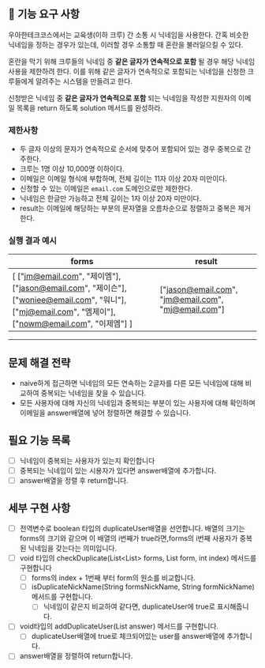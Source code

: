 ## 🚀 기능 요구 사항

우아한테크코스에서는 교육생(이하 크루) 간 소통 시 닉네임을 사용한다. 간혹 비슷한 닉네임을 정하는 경우가 있는데, 이러할 경우 소통할 때 혼란을 불러일으킬 수 있다.

혼란을 막기 위해 크루들의 닉네임 중 **같은 글자가 연속적으로 포함** 될 경우 해당 닉네임 사용을 제한하려 한다. 이를 위해 같은 글자가 연속적으로 포함되는 닉네임을 신청한 크루들에게 알려주는 시스템을 만들려고
한다.

신청받은 닉네임 중 **같은 글자가 연속적으로 포함** 되는 닉네임을 작성한 지원자의 이메일 목록을 return 하도록 solution 메서드를 완성하라.

### 제한사항

- 두 글자 이상의 문자가 연속적으로 순서에 맞추어 포함되어 있는 경우 중복으로 간주한다.
- 크루는 1명 이상 10,000명 이하이다.
- 이메일은 이메일 형식에 부합하며, 전체 길이는 11자 이상 20자 미만이다.
- 신청할 수 있는 이메일은 `email.com` 도메인으로만 제한한다.
- 닉네임은 한글만 가능하고 전체 길이는 1자 이상 20자 미만이다.
- result는 이메일에 해당하는 부분의 문자열을 오름차순으로 정렬하고 중복은 제거한다.

### 실행 결과 예시

| forms | result |
| --- | --- |
| [ ["jm@email.com", "제이엠"], ["jason@email.com", "제이슨"], ["woniee@email.com", "워니"], ["mj@email.com", "엠제이"], ["nowm@email.com", "이제엠"] ] | ["jason@email.com", "jm@email.com", "mj@email.com"] |

---

## 문제 해결 전략

- naive하게 접근하면 닉네임의 모든 연속하는 2글자를 다른 모든 닉네임에 대해 비교하여 중복되는 닉네임을 찾을 수 있습니다.
- 모든 사용자에 대해 자신의 닉네임과 중복되는 부분이 있는 사용자에 대해 확인하며 이메일을 answer배열에 넣어 정렬하면 해결할 수 있습니다.

## 필요 기능 목록

- [ ] 닉네임이 중복되는 사용자가 있는지 확인합니다
- [ ] 중복되는 닉네임이 있는 시용자가 있다면 answer배열에 추가합니다.
- [ ] answer배열을 정렬 후 return합니다.

## 세부 구현 사항

- [ ] 전역변수로 boolean 타입의 duplicateUser배열을 선언합니다. 배열의 크기는 forms의 크기와 같으며 이 배열의 i번째가 true라면,forms의 i번째 사용자가 중복된 닉네임을 갖는다는
  의미입니다.
- [ ] void 타입의 checkDuplicate(List<List<Integer>> forms, List<Integer> form, int index) 메서드를 구현합니다
    - [ ] forms의 index + 1번째 부터 form의 원소를 비교합니다.
    - [ ] isDuplicateNickName(String formsNickName, String formNickName) 메서드를 구현합니다.
        - [ ] 닉네임이 같은지 비교하여 같다면, duplicateUser에 true로 표시해줍니다.
- [ ] void타입의 addDuplicateUser(List<String> answer) 메서드를 구현합니다.
    - [ ] duplicateUser배열에 true로 체크되어있는 user를 answer배열에 추가합니다.
- [ ] answer배열을 정렬하여 return합니다.
